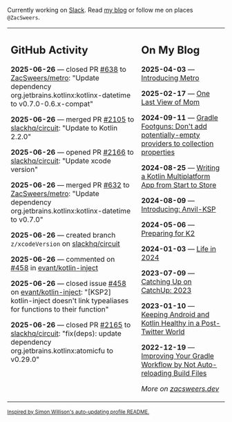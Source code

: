 Currently working on [Slack](https://slack.com/). Read [my blog](https://zacsweers.dev/) or follow me on places `@ZacSweers`.

<table><tr><td valign="top" width="60%">

## GitHub Activity
<!-- githubActivity starts -->
**2025-06-26** — closed PR [#638](https://github.com/ZacSweers/metro/pull/638) to [ZacSweers/metro](https://github.com/ZacSweers/metro): "Update dependency org.jetbrains.kotlinx:kotlinx-datetime to v0.7.0-0.6.x-compat"

**2025-06-26** — merged PR [#2105](https://github.com/slackhq/circuit/pull/2105) to [slackhq/circuit](https://github.com/slackhq/circuit): "Update to Kotlin 2.2.0"

**2025-06-26** — opened PR [#2166](https://github.com/slackhq/circuit/pull/2166) to [slackhq/circuit](https://github.com/slackhq/circuit): "Update xcode version"

**2025-06-26** — merged PR [#632](https://github.com/ZacSweers/metro/pull/632) to [ZacSweers/metro](https://github.com/ZacSweers/metro): "Update dependency org.jetbrains.kotlinx:kotlinx-datetime to v0.7.0"

**2025-06-26** — created branch `z/xcodeVersion` on [slackhq/circuit](https://github.com/slackhq/circuit)

**2025-06-26** — commented on [#458](https://github.com/evant/kotlin-inject/issues/458#issuecomment-3010352533) in [evant/kotlin-inject](https://github.com/evant/kotlin-inject)

**2025-06-26** — closed issue [#458](https://github.com/evant/kotlin-inject/issues/458) on [evant/kotlin-inject](https://github.com/evant/kotlin-inject): "[KSP2] kotlin-inject doesn't link typealiases for functions to their function"

**2025-06-26** — closed PR [#2165](https://github.com/slackhq/circuit/pull/2165) to [slackhq/circuit](https://github.com/slackhq/circuit): "fix(deps): update dependency org.jetbrains.kotlinx:atomicfu to v0.29.0"
<!-- githubActivity ends -->
</td><td valign="top" width="40%">

## On My Blog
<!-- blog starts -->
**2025-04-03** — [Introducing Metro](https://www.zacsweers.dev/introducing-metro/)

**2025-02-17** — [One Last View of Mom](https://www.zacsweers.dev/one-last-view-of-mom/)

**2024-09-11** — [Gradle Footguns: Don't add potentially-empty providers to collection properties](https://www.zacsweers.dev/gradle-footgun-adding-empty-providers-to-collection-properties/)

**2024-08-25** — [Writing a Kotlin Multiplatform App from Start to Store](https://www.zacsweers.dev/writing-a-kotlin-multiplatform-app-from-start-to-store/)

**2024-08-09** — [Introducing: Anvil-KSP](https://www.zacsweers.dev/introducing-anvil-ksp/)

**2024-05-06** — [Preparing for K2](https://www.zacsweers.dev/preparing-for-k2/)

**2024-01-03** — [Life in 2024](https://www.zacsweers.dev/life-in-2024/)

**2023-07-09** — [Catching Up on CatchUp: 2023](https://www.zacsweers.dev/catching-up-on-catchup-2023/)

**2023-01-10** — [Keeping Android and Kotlin Healthy in a Post-Twitter World](https://www.zacsweers.dev/keeping-android-healthy/)

**2022-12-19** — [Improving Your Gradle Workflow by Not Auto-reloading Build Files](https://www.zacsweers.dev/improving-your-workflow-by-not-auto-reloading-build-files/)
<!-- blog ends -->
_More on [zacsweers.dev](https://zacsweers.dev/)_
</td></tr></table>

<sub><a href="https://simonwillison.net/2020/Jul/10/self-updating-profile-readme/">Inspired by Simon Willison's auto-updating profile README.</a></sub>
